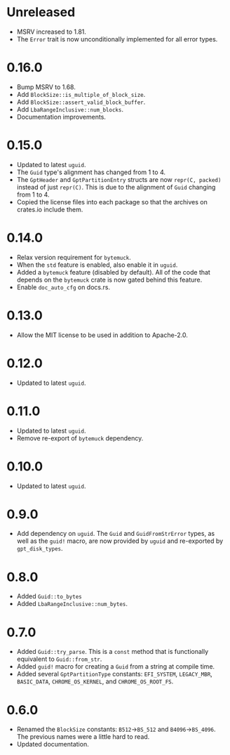 # Unreleased

* MSRV increased to 1.81.
* The `Error` trait is now unconditionally implemented for all error types.

# 0.16.0

* Bump MSRV to 1.68.
* Add `BlockSize::is_multiple_of_block_size`.
* Add `BlockSize::assert_valid_block_buffer`.
* Add `LbaRangeInclusive::num_blocks`.
* Documentation improvements.

# 0.15.0

* Updated to latest `uguid`.
* The `Guid` type's alignment has changed from 1 to 4.
* The `GptHeader` and `GptPartitionEntry` structs are now `repr(C, packed)`
  instead of just `repr(C)`. This is due to the alignment of `Guid` changing
  from 1 to 4.
* Copied the license files into each package so that the archives on
  crates.io include them.

# 0.14.0

* Relax version requirement for `bytemuck`.
* When the `std` feature is enabled, also enable it in `uguid`.
* Added a `bytemuck` feature (disabled by default). All of the code that
  depends on the `bytemuck` crate is now gated behind this feature.
* Enable `doc_auto_cfg` on docs.rs.

# 0.13.0

* Allow the MIT license to be used in addition to Apache-2.0.

# 0.12.0

* Updated to latest `uguid`.

# 0.11.0

* Updated to latest `uguid`.
* Remove re-export of `bytemuck` dependency.

# 0.10.0

* Updated to latest `uguid`.

# 0.9.0

* Add dependency on `uguid`. The `Guid` and `GuidFromStrError` types, as
  well as the `guid!` macro, are now provided by `uguid` and re-exported
  by `gpt_disk_types`.

# 0.8.0

* Added `Guid::to_bytes`
* Added `LbaRangeInclusive::num_bytes`.

# 0.7.0

* Added `Guid::try_parse`. This is a `const` method that is functionally
  equivalent to `Guid::from_str`.
* Added `guid!` macro for creating a `Guid` from a string at compile time.
* Added several `GptPartitionType` constants: `EFI_SYSTEM`,
  `LEGACY_MBR`, `BASIC_DATA`, `CHROME_OS_KERNEL`, and
  `CHROME_OS_ROOT_FS`.

# 0.6.0

* Renamed the `BlockSize` constants: `B512`→`BS_512` and
  `B4096`→`BS_4096`. The previous names were a little hard to read.
* Updated documentation.
